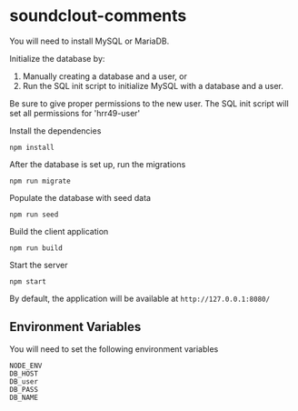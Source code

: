 # soundclout-comments

You will need to install MySQL or MariaDB.

Initialize the database by:

1. Manually creating a database and a user, or
2. Run the SQL init script to initialize MySQL with a database and a user.

Be sure to give proper permissions to the new user. The SQL init script will set all permissions for 'hrr49-user'

Install the dependencies
```
npm install
```

After the database is set up, run the migrations
```
npm run migrate
```

Populate the database with seed data
```
npm run seed
```

Build the client application
```
npm run build
```

Start the server
```
npm start
```

By default, the application will be available at `http://127.0.0.1:8080/`

## Environment Variables

You will need to set the following environment variables
```
NODE_ENV
DB_HOST
DB_user
DB_PASS
DB_NAME
```